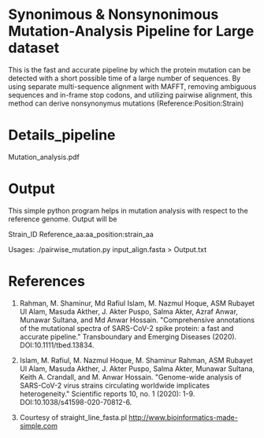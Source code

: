 # Synonimous & Nonsynonimous Mutation-Analysis Pipeline for Large dataset
This is the fast and accurate pipeline by which the protein mutation can be detected with a short possible time of a large number of sequences. By using separate multi-sequence alignment with MAFFT, removing ambiguous sequences and in-frame stop codons, and utilizing pairwise alignment, this method can derive nonsynonymus mutations (Reference:Position:Strain)

# Details_pipeline
Mutation_analysis.pdf

# Output
This simple python program helps in mutation analysis with respect to the reference genome. Output will be 

Strain_ID Reference_aa:aa_position:strain_aa

Usages: ./pairwise_mutation.py input_align.fasta > Output.txt



# References

1. Rahman, M. Shaminur, Md Rafiul Islam, M. Nazmul Hoque, ASM Rubayet Ul Alam, Masuda Akther, J. Akter Puspo, Salma Akter, Azraf Anwar, Munawar Sultana, and Md Anwar Hossain. "Comprehensive annotations of the mutational spectra of SARS-CoV-2 spike protein: a fast and accurate pipeline." Transboundary and Emerging Diseases (2020). DOI:10.1111/tbed.13834.

2. Islam, M. Rafiul, M. Nazmul Hoque, M. Shaminur Rahman, ASM Rubayet Ul Alam, Masuda Akther, J. Akter Puspo, Salma Akter, Munawar Sultana, Keith A. Crandall, and M. Anwar Hossain. "Genome-wide analysis of SARS-CoV-2 virus strains circulating worldwide implicates heterogeneity." Scientific reports 10, no. 1 (2020): 1-9. DOI:10.1038/s41598-020-70812-6. 

3. Courtesy of straight_line_fasta.pl http://www.bioinformatics-made-simple.com

